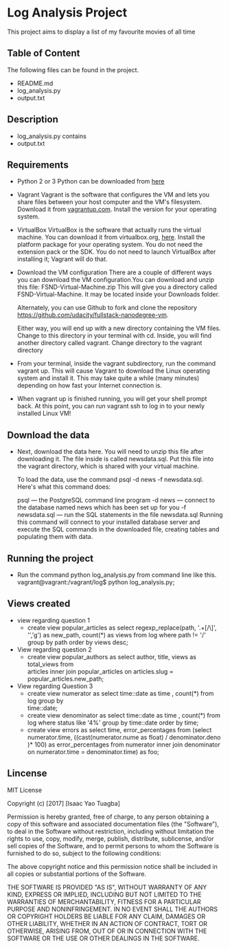 
# Log Analysis Project
This project aims to display a list of my favourite movies of all time

## Table of Content
The following files can be found in the project.

* README.md
* log_analysis.py
* output.txt

## Description
* log_analysis.py contains 
* output.txt 

## Requirements
 - Python 2 or 3
 Python can be downloaded from [here](https://www.python.org/downloads/)
 
 - Vagrant
    Vagrant is the software that configures the VM and lets you share files between your host computer and the VM's filesystem. Download it from [vagrantup.com](https://www.vagrantup.com/downloads.html). Install the version for your operating system.
    
 - VirtualBox
    VirtualBox is the software that actually runs the virtual machine. You can download it from virtualbox.org, [here](https://www.virtualbox.org/wiki/Downloads). Install the platform package for your operating system. You do not need the extension pack or the SDK. You do not need to launch VirtualBox after installing it; Vagrant will do that.

- Download the VM configuration
    There are a couple of different ways you can download the VM configuration.You can download and unzip this file: FSND-Virtual-Machine.zip This will give you a directory called FSND-Virtual-Machine. It may be located inside your Downloads folder.
    
    Alternately, you can use Github to fork and clone the repository https://github.com/udacity/fullstack-nanodegree-vm.
    
    Either way, you will end up with a new directory containing the VM files. Change to this directory in your terminal with cd. Inside, you will find another directory called vagrant. Change directory to the vagrant directory

-   From your terminal, inside the vagrant subdirectory, run the command
    vagrant up. This will cause Vagrant to download the Linux operating system and install it. This may take quite a while (many minutes) depending on how fast your Internet connection is.
    
-   When vagrant up is finished running, you will get your shell prompt back.
    At this point, you can run vagrant ssh to log in to your newly installed Linux VM!
    
## Download the data
-   Next, download the data here. You will need to unzip this file after downloading it. The file inside is called newsdata.sql. Put this file into the vagrant directory, which is shared with your virtual machine.

    To load the data, use the command psql -d news -f newsdata.sql. Here's what this command does:

    psql — the PostgreSQL command line program
    -d news — connect to the database named news which has been set up for you
    -f newsdata.sql — run the SQL statements in the file newsdata.sql
    Running this command will connect to your installed database server and execute the SQL commands in the downloaded file, creating tables and populating them with data.
    
## Running the project
* Run the command python log_analysis.py from command line like this.
vagrant@vagrant:/vagrant/log$ python log_analysis.py;

## Views created
* view regarding question 1
    - create view popular_articles as select regexp_replace(path, '.+[/\\]', '','g') as 
    new_path, count(*) as views from log where path != '/' group by path order by views         desc;
* View regarding question 2
    -   create view popular_authors as select author, title, views as total_views from     
    articles inner join popular_articles on articles.slug = popular_articles.new_path;
* View regarding Question 3
    - create view numerator as select time::date as time , count(*) from log group by     
        time::date;
    - create view denominator as select time::date as time , count(*) from log where status         like '4%' group by time::date order by time;
    -   create view errors as select time, error_percentages from (select numerator.time,           ((cast(numerator.nume as float) / denominator.deno )* 100) as error_percentages from         numerator inner join denominator on numerator.time = denominator.time) as foo;


## Lincense
MIT License

Copyright (c) [2017] [Isaac Yao Tuagba]

Permission is hereby granted, free of charge, to any person obtaining a copy
of this software and associated documentation files (the "Software"), to deal
in the Software without restriction, including without limitation the rights
to use, copy, modify, merge, publish, distribute, sublicense, and/or sell
copies of the Software, and to permit persons to whom the Software is
furnished to do so, subject to the following conditions:

The above copyright notice and this permission notice shall be included in all
copies or substantial portions of the Software.

THE SOFTWARE IS PROVIDED "AS IS", WITHOUT WARRANTY OF ANY KIND, EXPRESS OR
IMPLIED, INCLUDING BUT NOT LIMITED TO THE WARRANTIES OF MERCHANTABILITY,
FITNESS FOR A PARTICULAR PURPOSE AND NONINFRINGEMENT. IN NO EVENT SHALL THE
AUTHORS OR COPYRIGHT HOLDERS BE LIABLE FOR ANY CLAIM, DAMAGES OR OTHER
LIABILITY, WHETHER IN AN ACTION OF CONTRACT, TORT OR OTHERWISE, ARISING FROM,
OUT OF OR IN CONNECTION WITH THE SOFTWARE OR THE USE OR OTHER DEALINGS IN THE
SOFTWARE.
